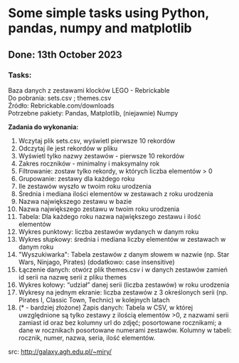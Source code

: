 # __Some simple tasks using Python, pandas, numpy and matplotlib__
## Done: __13th October 2023__
### Tasks:
Baza danych z zestawami klocków LEGO - Rebrickable  
Do pobrania: sets.csv ; themes.csv  
Źródło: Rebrickable.com/downloads  
Potrzebne pakiety: Pandas, Matplotlib, (niejawnie) Numpy  

__Zadania do wykonania:__
1. Wczytaj plik sets.csv, wyświetl pierwsze 10 rekordów
2. Odczytaj ile jest rekordów w pliku
3. Wyświetl tylko nazwy zestawów - pierwsze 10 rekordów
4. Zakres roczników - minimalny i maksymalny rok
5. Filtrowanie: zostaw tylko rekordy, w których liczba elementów > 0
6. Grupowanie: zestawy dla każdego roku
7. Ile zestawów wyszło w twoim roku urodzenia
8. Średnia i mediana ilości elementów w zestawach z roku urodzenia
9. Nazwa największego zestawu w bazie
10. Nazwa największego zestawu w twoim roku urodzenia
11. Tabela: Dla każdego roku nazwa największego zestawu i ilość elementów
12. Wykres punktowy: liczba zestawów wydanych w danym roku
13. Wykres słupkowy: średnia i mediana liczby elementów w zestawach w danym roku
14. "Wyszukiwarka": Tabela zestawów z danym słowem w nazwie (np. Star Wars, Ninjago, Pirates) (dodatkowo: case insensitive)
15. Łączenie danych: otwórz plik themes.csv i w danych zestawów zamień id serii na nazwę serii z pliku themes
16. Wykres kołowy: “udział” danej serii (liczba zestawów) w roku urodzenia
17. Wykresy na jednym ekranie: liczba zestawów z 3 określonych serii (np. Pirates I, Classic Town, Technic) w kolejnych latach
18. (* - bardziej złożone) Zapis danych: Tabela w CSV, w której uwzględnione są tylko zestawy z ilością elementów >0, z nazwami serii zamiast id oraz bez kolumny url do zdjęć; posortowane rocznikami; a dane w rocznikach posortowane numerami zestawów. Kolumny w tabeli: rocznik, numer, nazwa, seria, ilość elementów.

src: http://galaxy.agh.edu.pl/~miry/
